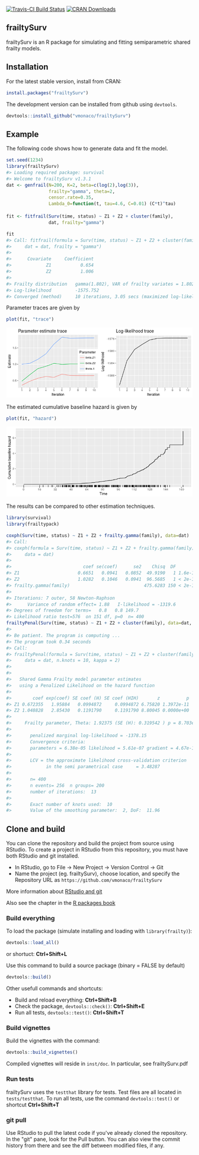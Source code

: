 [![Travis-CI Build Status](https://travis-ci.org/vmonaco/frailtySurv.svg?branch=master)](https://travis-ci.org/vmonaco/frailtySurv) [![CRAN Downloads](http://cranlogs.r-pkg.org/badges/frailtySurv)](https://cran.r-project.org/web/packages/frailtySurv/index.html)

frailtySurv
-----------

frailtySurv is an R package for simulating and fitting semiparametric shared frailty models.

Installation
------------

For the latest stable version, install from CRAN:

``` r
install.packages("frailtySurv")
```

The development version can be installed from github using `devtools`.

``` r
devtools::install_github("vmonaco/frailtySurv")
```

Example
-------

The following code shows how to generate data and fit the model.

``` r
set.seed(1234)
library(frailtySurv)
#> Loading required package: survival
#> Welcome to frailtySurv v1.3.1
dat <- genfrail(N=200, K=2, beta=c(log(2),log(3)), 
                frailty="gamma", theta=2,
                censor.rate=0.35,
                Lambda_0=function(t, tau=4.6, C=0.01) (C*t)^tau)

fit <- fitfrail(Surv(time, status) ~ Z1 + Z2 + cluster(family), 
                dat, frailty="gamma")
```

``` r
fit
#> Call: fitfrail(formula = Surv(time, status) ~ Z1 + Z2 + cluster(family), 
#>     dat = dat, frailty = "gamma")
#> 
#>      Covariate     Coefficient
#>             Z1           0.654
#>             Z2           1.006
#> 
#> Frailty distribution   gamma(1.802), VAR of frailty variates = 1.802
#> Log-likelihood         -1575.752
#> Converged (method)     10 iterations, 3.05 secs (maximized log-likelihood)
```

Parameter traces are given by

``` r
plot(fit, "trace")
```

![](figures/unnamed-chunk-6-1.png)

The estimated cumulative baseline hazard is given by

``` r
plot(fit, "hazard")
```

![](figures/unnamed-chunk-7-1.png)

The results can be compared to other estimation techniques.

``` r
library(survival)
library(frailtypack)
```

``` r
coxph(Surv(time, status) ~ Z1 + Z2 + frailty.gamma(family), data=dat)
#> Call:
#> coxph(formula = Surv(time, status) ~ Z1 + Z2 + frailty.gamma(family), 
#>     data = dat)
#> 
#>                           coef se(coef)      se2    Chisq  DF       p
#> Z1                      0.6651   0.0941   0.0852  49.9190   1 1.6e-12
#> Z2                      1.0282   0.1046   0.0941  96.5685   1 < 2e-16
#> frailty.gamma(family)                            475.6283 150 < 2e-16
#> 
#> Iterations: 7 outer, 58 Newton-Raphson
#>      Variance of random effect= 1.88   I-likelihood = -1319.6 
#> Degrees of freedom for terms=   0.8   0.8 149.7 
#> Likelihood ratio test=576  on 151 df, p=0  n= 400
frailtyPenal(Surv(time, status) ~ Z1 + Z2 + cluster(family), data=dat, n.knots=10, kappa=2)
#> 
#> Be patient. The program is computing ... 
#> The program took 0.34 seconds
#> Call:
#> frailtyPenal(formula = Surv(time, status) ~ Z1 + Z2 + cluster(family), 
#>     data = dat, n.knots = 10, kappa = 2)
#> 
#> 
#>   Shared Gamma Frailty model parameter estimates  
#>   using a Penalized Likelihood on the hazard function 
#> 
#>        coef exp(coef) SE coef (H) SE coef (HIH)       z          p
#> Z1 0.672355   1.95884   0.0994872     0.0994872 6.75820 1.3972e-11
#> Z2 1.048828   2.85430   0.1191790     0.1191790 8.80045 0.0000e+00
#> 
#>     Frailty parameter, Theta: 1.92375 (SE (H): 0.319542 ) p = 8.703e-10 
#>  
#>       penalized marginal log-likelihood = -1378.15
#>       Convergence criteria: 
#>       parameters = 6.38e-05 likelihood = 5.61e-07 gradient = 4.67e-10 
#> 
#>       LCV = the approximate likelihood cross-validation criterion
#>             in the semi parametrical case     = 3.48287 
#> 
#>       n= 400
#>       n events= 256  n groups= 200
#>       number of iterations:  13 
#> 
#>       Exact number of knots used:  10 
#>       Value of the smoothing parameter:  2, DoF:  11.96
```

Clone and build
---------------

You can clone the repository and build the project from source using RStudio. To create a project in RStudio from this repository, you must have both RStudio and git installed.

-   In RStudio, go to File -&gt; New Project -&gt; Version Control -&gt; Git
-   Name the project (eg. frailtySurv), choose location, and specify the Repository URL as `https://github.com/vmonaco/frailtySurv`

More information about [RStudio and git](https://support.rstudio.com/hc/en-us/articles/200532077-Version-Control-with-Git-and-SVN)

Also see the chapter in the [R packages book](http://r-pkgs.had.co.nz/git.html)

### Build everything

To load the package (simulate installing and loading with `library(frailty)`):

``` r
devtools::load_all()
```

or shortuct: **Ctrl+Shift+L**

Use this command to build a source package (binary = FALSE by default)

``` r
devtools::build()
```

Other usefull commands and shortcuts:

-   Build and reload everything: **Ctrl+Shift+B**
-   Check the package, `devtools::check()`: **Ctrl+Shift+E**
-   Run all tests, `devtools::test()`: **Ctrl+Shift+T**

### Build vignettes

Build the vignettes with the command:

``` r
devtools::build_vignettes()
```

Compiled vignettes will reside in `inst/doc`. In particular, see frailtySurv.pdf

### Run tests

frailtySurv uses the `testthat` library for tests. Test files are all located in `tests/testthat`. To run all tests, use the command `devtools::test()` or shortcut **Ctrl+Shift+T**

### git pull

Use RStudio to pull the latest code if you've already cloned the repository. In the "git" pane, look for the Pull button. You can also view the commit history from there and see the diff between modified files, if any.

